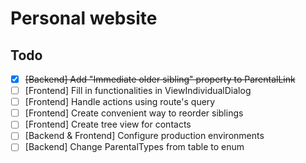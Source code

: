 # Personal website

## Todo

- [x] ~~[Backend] Add "Immediate older sibling" property to ParentalLink~~
- [ ] [Frontend] Fill in functionalities in ViewIndividualDialog
- [ ] [Frontend] Handle actions using route's query
- [ ] [Frontend] Create convenient way to reorder siblings
- [ ] [Frontend] Create tree view for contacts
- [ ] [Backend & Frontend] Configure production environments
- [ ] [Backend] Change ParentalTypes from table to enum
